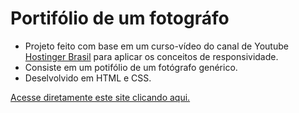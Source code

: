 # Portifólio de um fotográfo

* Projeto feito com base em um curso-vídeo do canal de Youtube [Hostinger Brasil](https://www.youtube.com/channel/UCFtySEk9ArhCuuD22FNWa0g) para aplicar os conceitos de responsividade.
* Consiste em um potifólio de um fotógrafo genérico. 
* Deselvolvido em HTML e CSS.

[Acesse diretamente este site clicando aqui.](https://diasmilena.github.io/Portifolio_De_Um_Fotografo/)



 
